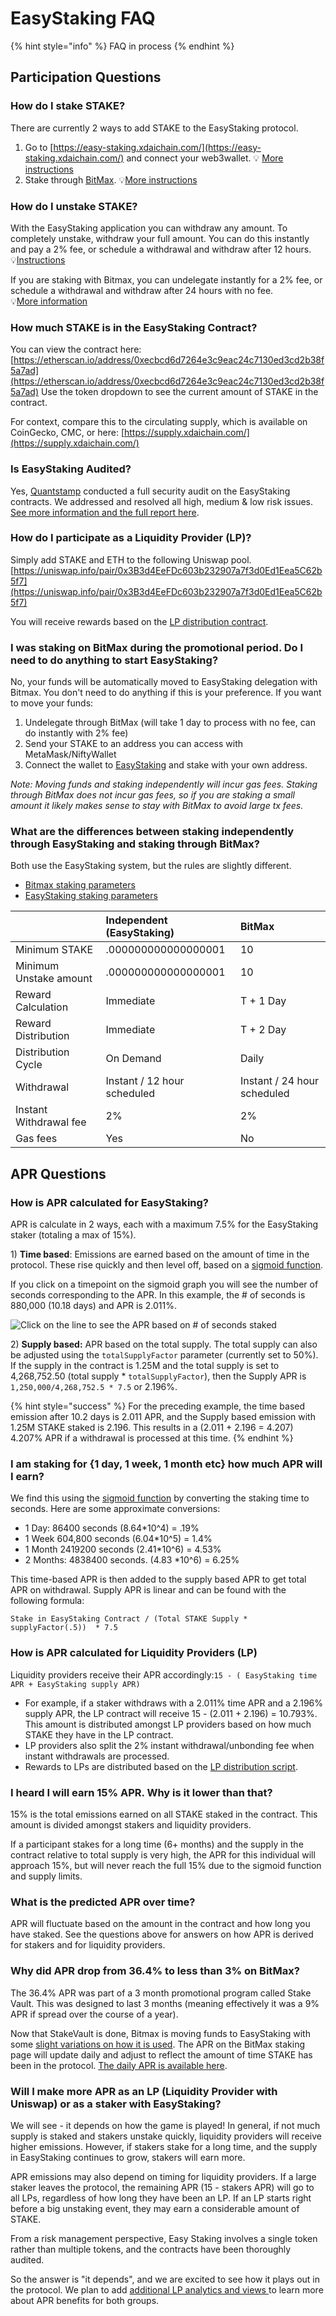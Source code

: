 # EasyStaking FAQ

{% hint style="info" %}
FAQ in process
{% endhint %}

## Participation Questions

### How do I stake STAKE?

There are currently 2 ways to add STAKE to the EasyStaking protocol.

1. Go to [https://easy-staking.xdaichain.com/](https://easy-staking.xdaichain.com/) and connect your web3wallet. 💡 [More instructions](instructions.md)
2. Stake through [BitMax](https://bitmax.io/#/staking/investment-product-details/STAKE-S). 💡[More instructions](https://bitmax.io/#/staking/investment-product-details/STAKE-S)

### How do I unstake STAKE?

With the EasyStaking application you can withdraw any amount. To completely unstake, withdraw your full amount. You can do this instantly and pay a 2% fee, or schedule a withdrawal and withdraw after 12 hours.   
💡[Instructions](instructions.md#initiate-a-withdrawal)

If you are staking with Bitmax, you can undelegate instantly for a 2% fee, or schedule a withdrawal and withdraw after 24 hours with no fee.   
💡[More information](https://bitmax.io/#/staking/investment-product-details/STAKE-S)

### How much STAKE is in the EasyStaking Contract?

You can view the contract here:  [https://etherscan.io/address/0xecbcd6d7264e3c9eac24c7130ed3cd2b38f5a7ad](https://etherscan.io/address/0xecbcd6d7264e3c9eac24c7130ed3cd2b38f5a7ad)  Use the token dropdown to see the current amount of STAKE in the contract.  

For context, compare this to the circulating supply, which is available on CoinGecko, CMC, or here:  [https://supply.xdaichain.com/](https://supply.xdaichain.com/)

### Is EasyStaking Audited?

Yes, [Quantstamp](https://quantstamp.com/) conducted a full security audit on the EasyStaking contracts. We addressed and resolved all high, medium & low risk issues. [See more information and the full report here](../../for-developers/security-audits.md#easystaking-audit-by-quantstamp).

### How do I participate as a Liquidity Provider \(LP\)?

Simply add STAKE and ETH to the following Uniswap pool. [https://uniswap.info/pair/0x3B3d4EeFDc603b232907a7f3d0Ed1Eea5C62b5f7](https://uniswap.info/pair/0x3B3d4EeFDc603b232907a7f3d0Ed1Eea5C62b5f7)

You will receive rewards based on the [LP distribution contract](./#stake-lp-distribution-script).

### I was staking on BitMax during the promotional period. Do I need to do anything to start EasyStaking?

No, your funds will be automatically moved to EasyStaking delegation with Bitmax. You don't need to do anything if this is your preference. If you want to move your funds:

1.  Undelegate through BitMax \(will take 1 day to process with no fee, can do instantly with 2% fee\)
2. Send your STAKE to an address you can access with MetaMask/NiftyWallet 
3. Connect the wallet to [EasyStaking](https://easy-staking.xdaichain.com/%20) and stake with your own address.

_Note: Moving funds and staking independently will incur gas fees. Staking through BitMax does not incur gas fees, so if you are staking a small amount it likely makes sense to stay with BitMax to avoid large tx fees._

### What are the differences between staking independently through EasyStaking and staking through BitMax?

Both use the EasyStaking system, but the rules are slightly different. 

* [Bitmax staking parameters](https://bitmaxhelp.zendesk.com/hc/en-us/articles/360052047914)
* [EasyStaking staking parameters](easy-staking-parameters.md)

|  | Independent \(EasyStaking\) | BitMax |
| :--- | :--- | :--- |
| Minimum STAKE | .000000000000000001 | 10 |
| Minimum Unstake amount | .000000000000000001 | 10 |
| Reward Calculation | Immediate | T + 1 Day |
| Reward Distribution | Immediate | T + 2 Day |
| Distribution Cycle | On Demand | Daily |
| Withdrawal | Instant / 12 hour scheduled  | Instant / 24 hour scheduled |
| Instant Withdrawal fee | 2% | 2% |
| Gas fees | Yes | No |

## APR Questions

### How is APR calculated for EasyStaking?

APR is calculate in 2 ways, each with a maximum 7.5% for the EasyStaking staker \(totaling a max of 15%\). 

1\) **Time based**: Emissions are earned based on the amount of time in the protocol. These rise quickly and then level off, based on a [sigmoid function](https://www.desmos.com/calculator/2xtimbnzqw).  

If you click on a timepoint on the sigmoid graph you will see the number of seconds corresponding to the APR. In this example, the \# of seconds is 880,000 \(10.18 days\) and APR is 2.011%.

![Click on the line to see the APR based on \# of seconds staked](../../.gitbook/assets/sigmoid%20%281%29.png)

2\) **Supply based:** APR based on the total supply. The total supply can also be adjusted using the `totalSupplyFactor` parameter \(currently set to 50%\). If the supply in the contract is 1.25M and the total supply is set to 4,268,752.50 \(total supply \* `totalSupplyFactor`\), then the Supply APR is `1,250,000/4,268,752.5 * 7.5` or 2.196%.

{% hint style="success" %}
For the preceding example, the time based emission after 10.2 days is 2.011 APR, and the Supply based emission with 1.25M STAKE staked is 2.196. This results in a \(2.011 + 2.196 = 4.207\) 4.207% APR if a withdrawal is processed at this time. 
{% endhint %}

### I am staking for {1 day, 1 week, 1 month etc} how much APR will I earn?

We find this using the [sigmoid function](https://www.desmos.com/calculator/2xtimbnzqw) by converting the staking time to seconds.  Here are some approximate conversions:

* 1 Day: 86400 seconds \(8.64\*10^4\)  = .19%
* 1 Week 604,800 seconds \(6.04\*10^5\) = 1.4% 
* 1 Month 2419200 seconds \(2.41\*10^6\) = 4.53% 
* 2 Months: 4838400 seconds. \(4.83 \*10^6\) = 6.25%

This time-based APR is then added to the supply based APR to get total APR on withdrawal. Supply APR is linear and can be found with the following formula:   
  
`Stake in EasyStaking Contract / (Total STAKE Supply * supplyFactor(.5))  * 7.5`

### How is APR calculated for Liquidity Providers \(LP\)

Liquidity providers receive their APR accordingly:`15 - ( EasyStaking time APR + EasyStaking supply APR)`

* For example, if a staker withdraws with a 2.011% time APR and a 2.196% supply APR, the LP contract will receive 15 - \(2.011 + 2.196\) = 10.793%.  This amount is distributed amongst LP providers based on how much STAKE they have in the LP contract. 
* LP providers also split the 2% instant withdrawal/unbonding fee when instant withdrawals are processed.
* Rewards to LPs are distributed based on the [LP distribution script](./#stake-lp-distribution-script).

### I heard I will earn 15% APR. Why is it lower than that?

15% is the total emissions earned on all STAKE staked in the contract. This amount is divided amongst stakers and liquidity providers.

If a participant stakes for a long time \(6+ months\) and the supply in the contract relative to total supply is very high, the APR for this individual will approach 15%, but will never reach the full 15% due to the sigmoid function and supply limits. 

### What is the predicted APR over time?

APR will fluctuate based on the amount in the contract and how long you have staked. See the questions above for answers on how APR is derived for stakers and for liquidity providers.

### Why did APR drop from 36.4% to less than 3% on BitMax?

The 36.4% APR was part of a 3 month promotional program called Stake Vault. This was designed to last 3 months \(meaning effectively it was a 9% APR if spread over the course of a year\). 

Now that StakeVault is done, Bitmax is moving funds to EasyStaking with some [slight variations on how it is used](easystaking-faq.md#what-are-the-differences-between-staking-independently-through-easystaking-and-staking-through-bitmax). The APR on the BitMax staking page will update daily and adjust to reflect the amount of time STAKE has been in the protocol. [The daily APR is available here](https://bitmax.io/#/staking/investment-product-details/STAKE-S).

### Will I make more APR as an LP \(Liquidity Provider with Uniswap\) or as a staker with EasyStaking?

We will see - it depends on how the game is played! In general, if not much supply is staked and stakers unstake quickly, liquidity providers will receive higher emissions. However, if stakers stake for a long time, and the supply in EasyStaking continues to grow, stakers will earn more.

APR emissions may also depend on timing for liquidity providers. If a large staker leaves the protocol, the remaining APR \(15 - stakers APR\) will go to all LPs, regardless of how long they have been an LP. If an LP starts right before a big unstaking event, they may earn a considerable amount of STAKE.

From a risk management perspective, Easy Staking involves a single token rather than multiple tokens, and the contracts have been thoroughly audited. 

So the answer is "it depends", and we are excited to see how it plays out in the protocol. We plan to add [additional LP analytics and views ](../../about-xdai/roadmap.md#easystaking-liquidity-pool-analytics)to learn more about APR benefits for both groups.

